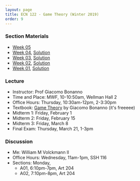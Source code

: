 ```yaml
---
layout: page
title: ECN 122 - Game Theory (Winter 2019)
order: 9
---
```


### Section Materials
* [Week 05](Discussion05.pdf)
* [Week 04](Discussion04.pdf), [Solution](Discussion04_sol.pdf)
* [Week 03](Discussion03.pdf), [Solution](Discussion03_sol.pdf)
* [Week 02](Discussion02.pdf), [Solution](Discussion02_sol.pdf)
* [Week 01](Discussion01.pdf), [Solution](Discussion01_sol.pdf)


### Lecture
* Instructor: Prof Giacomo Bonanno
* Time and Place: MWF, 10-10:50am, Wellman Hall 2
* Office Hours: Thursday, 10:30am-12pm, 2-3:30pm
* Textbook: [Game Theory](http://faculty.econ.ucdavis.edu/faculty/bonanno/GT_Book.html) by Giacomo Bonanno (it's freeeee)
* Midterm 1: Friday, February 1
* Midterm 2: Friday, February 15
* Midterm 3: Friday, March 8
* Final Exam: Thursday, March 21, 1-3pm


### Discussion
* Me: William M Volckmann II
* Office Hours: Wednesday, 11am-1pm, SSH 116
* Sections: Monday,
  * A01, 6:10pm-7pm, Art 204
  * A02, 7:10pm-8pm, Art 204
